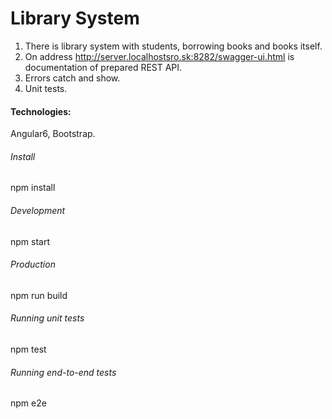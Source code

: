 # Library System

1. There is library system with students, borrowing books and books itself.
2. On address http://server.localhostsro.sk:8282/swagger-ui.html is documentation of prepared REST API.
3. Errors catch and show.
4. Unit tests.

#### Technologies:

Angular6, Bootstrap.

###### Install

npm install

###### Development

npm start

###### Production

npm run build


###### Running unit tests

npm test

###### Running end-to-end tests

npm e2e
